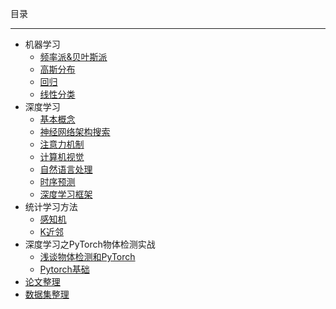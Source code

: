 目录

***

- 机器学习
    - [频率派&贝叶斯派](/machine-deep-learning/machine-learning/frequentist&bayesian.md)
    - [高斯分布](/machine-deep-learning/machine-learning/gaussian-distribution.md)
    - [回归](/machine-deep-learning/machine-learning/regression.md)
    - [线性分类](/machine-deep-learning/machine-learning/linear-classification.md)
- 深度学习
    - [基本概念](/machine-deep-learning/deep-learning/concept.md)
    - [神经网络架构搜索](/machine-deep-learning/deep-learning/neural-architecture-search.md)
    - [注意力机制](/machine-deep-learning/deep-learning/attention-mechanism.md)
    - [计算机视觉](/machine-deep-learning/deep-learning/computer-vision.md)
    - [自然语言处理](/machine-deep-learning/deep-learning/natural-language-processing.md)
    - [时序预测](/machine-deep-learning/deep-learning/time-series-prediction.md)
    - [深度学习框架](/machine-deep-learning/deep-learning/open-source-library.md)
- 统计学习方法
    - [感知机](/machine-deep-learning/statistical-methods/perceptron.md)
    - [K近邻](/machine-deep-learning/statistical-methods/k-nearest-neighbor.md)
- 深度学习之PyTorch物体检测实战
    - [浅谈物体检测和PyTorch](/machine-deep-learning/deep-learning-pytorch-object-detection/pytorch-object-detection.md)
    - [Pytorch基础](/machine-deep-learning/deep-learning-pytorch-object-detection/pytorch-basic.md)
- [论文整理](/machine-deep-learning/paper-arrangement.md)
- [数据集整理](/machine-deep-learning/databases.md)